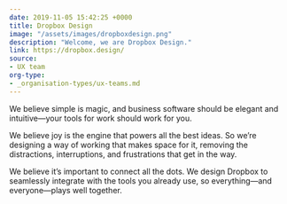 ```yaml
---
date: 2019-11-05 15:42:25 +0000
title: Dropbox Design
image: "/assets/images/dropboxdesign.png"
description: "Welcome, we are Dropbox Design."
link: https://dropbox.design/
source:
- UX team
org-type: 
- _organisation-types/ux-teams.md
---
```

We believe simple is magic, and business software should be elegant and intuitive—your tools for work should work for you.

We believe joy is the engine that powers all the best ideas. So we’re designing a way of working that makes space for it, removing the distractions, interruptions, and frustrations that get in the way.

We believe it’s important to connect all the dots. We design Dropbox to seamlessly integrate with the tools you already use, so everything—and everyone—plays well together.